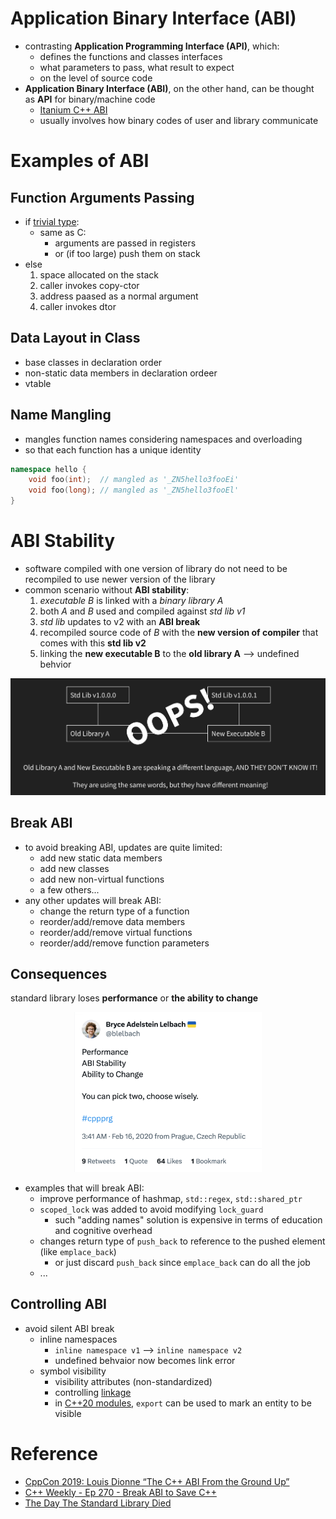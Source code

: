 # Application Binary Interface (ABI)

- contrasting __Application Programming Interface (API)__, which:
    - defines the functions and classes interfaces
    - what parameters to pass, what result to expect
    - on the level of source code
- __Application Binary Interface (ABI)__, on the other hand, can be thought as __API__ for binary/machine code
    - [Itanium C++ ABI](https://itanium-cxx-abi.github.io/cxx-abi/abi.html)
    - usually involves how binary codes of user and library communicate

# Examples of ABI

## Function Arguments Passing

- if [trivial type](https://en.cppreference.com/w/cpp/named_req/TrivialType):
    - same as C:
        - arguments are passed in registers
        - or (if too large) push them on stack
- else
    1. space allocated on the stack
    2. caller invokes copy-ctor
    3. address paased as a normal argument
    4. caller invokes dtor

## Data Layout in Class

- base classes in declaration order
- non-static data members in declaration ordeer
- vtable

## Name Mangling

- mangles function names considering namespaces and overloading
- so that each function has a unique identity
```cpp
namespace hello {
    void foo(int);  // mangled as '_ZN5hello3fooEi'
    void foo(long); // mangled as '_ZN5hello3fooEl'
}
```

# ABI Stability

- software compiled with one version of library do not need to be recompiled to use newer version of the library
- common scenario without __ABI stability__: 
    1. _executable B_ is linked with a _binary library A_
    2. both _A_ and _B_ used and compiled against _std lib v1_
    3. _std lib_ updates to v2 with an __ABI break__
    4. recompiled source code of _B_ with the __new version of compiler__ that comes with this __std lib v2__
    5. linking the __new executable B__ to the __old library A__ --> undefined behvior

<p align="center">
    <img src="./abi-break.png">
</p>

## Break ABI

- to avoid breaking ABI, updates are quite limited:
    - add new static data members
    - add new classes
    - add new non-virtual functions
    - a few others...
- any other updates will break ABI:
    - change the return type of a function
    - reorder/add/remove data members
    - reorder/add/remove virtual functions
    - reorder/add/remove function parameters

## Consequences

standard library loses __performance__ or __the ability to change__

<p align="center">
    <img src="./abi-tradeoff.png" width="300">
</p>

- examples that will break ABI:
    - improve performance of hashmap, `std::regex`, `std::shared_ptr`
    - `scoped_lock` was added to avoid modifying `lock_guard`
        - such "adding names" solution is expensive in terms of education and cognitive overhead
    - changes return type of `push_back` to reference to the pushed element (like `emplace_back`)
        - or just discard `push_back` since `emplace_back` can do all the job
    - ...

## Controlling ABI

- avoid silent ABI break
    - inline namespaces
        - `inline namespace v1` --> `inline namespace v2`
        - undefined behvaior now becomes link error
    - symbol visibility
        - visibility attributes (non-standardized)
        - controlling [linkage](../../README.md#linkage)
        - in [C++20 modules](../../c%2B%2B20/cpp20.md#chapter-16-modules), `export` can be used to mark an entity to be visible

# Reference
- [CppCon 2019: Louis Dionne “The C++ ABI From the Ground Up”](https://www.youtube.com/watch?v=DZ93lP1I7wU)
- [C++ Weekly - Ep 270 - Break ABI to Save C++](https://www.youtube.com/watch?v=By7b19YIv8Q)
- [The Day The Standard Library Died](https://cor3ntin.github.io/posts/abi/)
